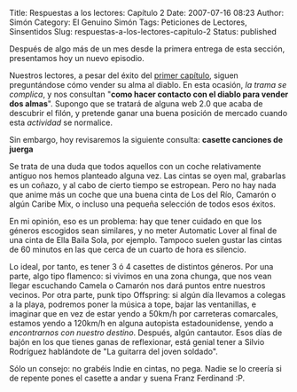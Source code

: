 Title: Respuestas a los lectores: Capítulo 2
Date: 2007-07-16 08:23
Author: Simón
Category: El Genuino Simón
Tags: Peticiones de Lectores, Sinsentidos
Slug: respuestas-a-los-lectores-capitulo-2
Status: published

Después de algo más de un mes desde la primera entrega de esta sección,
presentamos hoy un nuevo episodio.

Nuestros lectores, a pesar del éxito del [primer
capítulo]({filename}/el-genuino-simon/respuestas-a-los-lectores-capitulo-1.md),
siguen preguntándose cómo vender su alma al diablo. En esta ocasión, *la
trama se complica*, y nos consultan "**como hacer contacto con el diablo
para vender dos almas**". Supongo que se tratará de alguna web 2.0 que
acaba de descubrir el filón, y pretende ganar una buena posición de
mercado cuando esta *actividad* se normalice.

Sin embargo, hoy revisaremos la siguiente consulta: **casette canciones
de juerga**

Se trata de una duda que todos aquellos con un coche relativamente
antiguo nos hemos planteado alguna vez. Las cintas se oyen mal,
grabarlas es un coñazo, y al cabo de cierto tiempo se estropean. Pero no
hay nada que anime más un coche que una buena cinta de Los del Río,
Camarón o algún Caribe Mix, o incluso una pequeña selección de todos
esos éxitos.

En mi opinión, eso es un problema: hay que tener cuidado en que los
géneros escogidos sean similares, y no meter Automatic Lover al final de
una cinta de Ella Baila Sola, por ejemplo. Tampoco suelen gustar las
cintas de 60 minutos en las que cerca de un cuarto de hora es silencio.

Lo ideal, por tanto, es tener 3 ó 4 casettes de distintos géneros. Por
una parte, algo tipo flamenco: si vivimos en una zona chunga, que nos
vean llegar escuchando Camela o Camarón nos dará puntos entre nuestros
vecinos. Por otra parte, punk tipo Offspring: si algún día llevamos a
colegas a la playa, podremos poner la música a tope, bajar las
ventanillas, e imaginar que en vez de estar yendo a 50km/h por
carreteras comarcales, estamos yendo a 120km/h en alguna autopista
estadounidense, yendo a *encontrarnos con nuestro destino*. Después,
algún cantautor. Esos días de bajón en los que tienes ganas de
reflexionar, está genial tener a Silvio Rodríguez hablándote de "La
guitarra del joven soldado".

Sólo un consejo: no grabéis Indie en cintas, no pega. Nadie se lo
creería si de repente pones el casette a andar y suena Franz Ferdinand
:P.

